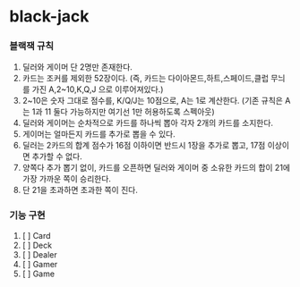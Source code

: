 # black-jack

### 블랙잭 규칙
1) 딜러와 게이머 단 2명만 존재한다.
2) 카드는 조커를 제외한 52장이다. (즉, 카드는 다이아몬드,하트,스페이드,클럽 무늬를 가진 A,2~10,K,Q,J 으로 이루어져있다.)
3) 2~10은 숫자 그대로 점수를, K/Q/J는 10점으로, A는 1로 계산한다. (기존 규칙은 A는 1과 11 둘다 가능하지만 여기선 1만 허용하도록 스펙아웃)
4) 딜러와 게이머는 순차적으로 카드를 하나씩 뽑아 각자 2개의 카드를 소지한다.
5) 게이머는 얼마든지 카드를 추가로 뽑을 수 있다.
6) 딜러는 2카드의 합계 점수가 16점 이하이면 반드시 1장을 추가로 뽑고, 17점 이상이면 추가할 수 없다.
7) 양쪽다 추가 뽑기 없이, 카드를 오픈하면 딜러와 게이머 중 소유한 카드의 합이 21에 가장 가까운 쪽이 승리한다.
8) 단 21을 초과하면 초과한 쪽이 진다.


### 기능 구현
1) [ ] Card
2) [ ] Deck
3) [ ] Dealer
4) [ ] Gamer
5) [ ] Game
